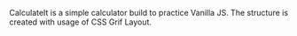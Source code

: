 CalculateIt  is a simple calculator build to practice Vanilla JS. 
The structure is created with usage of CSS Grif Layout.

